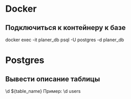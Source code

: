 # Docker

## Подключиться к контейнеру к базе
docker exec -it planer_db psql -U postgres -d planer_db

# Postgres

## Вывести описание таблицы
\d ${table_name}
Пример: \d users